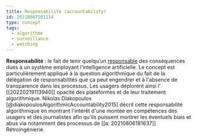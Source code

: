 ```yaml
---
title: Responsabilité (accountability)
id: 20210807181114
type: concept
tags:
  - algorithme
  - surveillance
  - watching
---
```

          

**Responsabilité** : le fait de tenir quelqu’un [responsable](https://www.technologyreview.com/2019/05/28/65748/ai-algorithms-liability-human-blame/) des conséquences dues à un système employant l’intelligence artificielle. 
Le concept est particulièrement appliqué à la question algorithmique du fait de la délégation de responsabilités que ça peut engendrer et à l'absence de transparence dans les processus. Les usagers déplorent ainsi l' [[20220219113940]] opacité des plateformes et de leur traitement algorithmique.
Nikolas Diakopoulos [@diakopoulosAlgorithmicAccountability2015] décrit cette responsabilité algorithmique en montrant l'intérêt d'une montée en compétences des usagers et des journalistes afin qu'ils puissent montrer les éventuels biais et abus via notamment des processus de  [[a: 20210806181637]] Rétroingénierie. 
